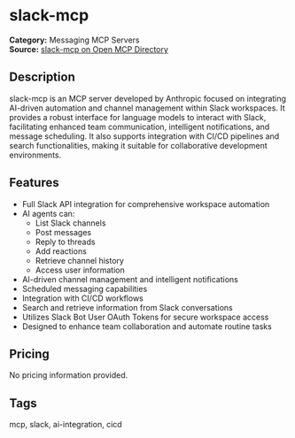 # slack-mcp

**Category:** Messaging MCP Servers  
**Source:** [slack-mcp on Open MCP Directory](https://www.openmcpdirectory.com/servers/slack)

## Description
slack-mcp is an MCP server developed by Anthropic focused on integrating AI-driven automation and channel management within Slack workspaces. It provides a robust interface for language models to interact with Slack, facilitating enhanced team communication, intelligent notifications, and message scheduling. It also supports integration with CI/CD pipelines and search functionalities, making it suitable for collaborative development environments.

## Features
- Full Slack API integration for comprehensive workspace automation
- AI agents can:
    - List Slack channels
    - Post messages
    - Reply to threads
    - Add reactions
    - Retrieve channel history
    - Access user information
- AI-driven channel management and intelligent notifications
- Scheduled messaging capabilities
- Integration with CI/CD workflows
- Search and retrieve information from Slack conversations
- Utilizes Slack Bot User OAuth Tokens for secure workspace access
- Designed to enhance team collaboration and automate routine tasks

## Pricing
No pricing information provided.

## Tags
mcp, slack, ai-integration, cicd